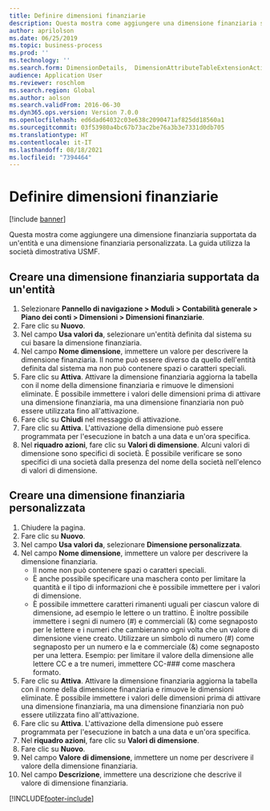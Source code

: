 ```yaml
---
title: Definire dimensioni finanziarie
description: Questa mostra come aggiungere una dimensione finanziaria supportata da un'entità e una dimensione finanziaria personalizzata.
author: aprilolson
ms.date: 06/25/2019
ms.topic: business-process
ms.prod: ''
ms.technology: ''
ms.search.form: DimensionDetails,  DimensionAttributeTableExtensionActivate, DimensionValueDetails
audience: Application User
ms.reviewer: roschlom
ms.search.region: Global
ms.author: aolson
ms.search.validFrom: 2016-06-30
ms.dyn365.ops.version: Version 7.0.0
ms.openlocfilehash: ed6dad64032c03e638c2090471af825dd18560a1
ms.sourcegitcommit: 03f53980a4bc67b73ac2be76a3b3e7331d0db705
ms.translationtype: HT
ms.contentlocale: it-IT
ms.lasthandoff: 08/18/2021
ms.locfileid: "7394464"
---
```

# <a name="define-financial-dimensions"></a>Definire dimensioni finanziarie

[!include [banner](../../includes/banner.md)]

Questa mostra come aggiungere una dimensione finanziaria supportata da un'entità e una dimensione finanziaria personalizzata.  La guida utilizza la società dimostrativa USMF.


## <a name="create-an-entity-backed-financial-dimension"></a>Creare una dimensione finanziaria supportata da un'entità
1. Selezionare **Pannello di navigazione > Moduli > Contabilità generale > Piano dei conti > Dimensioni > Dimensioni finanziarie**.
2. Fare clic su **Nuovo**.
3. Nel campo **Usa valori da**, selezionare un'entità definita dal sistema su cui basare la dimensione finanziaria. 
4. Nel campo **Nome dimensione**, immettere un valore per descrivere la dimensione finanziaria. Il nome può essere diverso da quello dell'entità definita dal sistema ma non può contenere spazi o caratteri speciali.
5. Fare clic su **Attiva**. Attivare la dimensione finanziaria aggiorna la tabella con il nome della dimensione finanziaria e rimuove le dimensioni eliminate. È possibile immettere i valori delle dimensioni prima di attivare una dimensione finanziaria, ma una dimensione finanziaria non può essere utilizzata fino all'attivazione.  
6. Fare clic su **Chiudi** nel messaggio di attivazione.
7. Fare clic su **Attiva**. L'attivazione della dimensione può essere programmata per l'esecuzione in batch a una data e un'ora specifica.  
8. Nel **riquadro azioni**, fare clic su **Valori di dimensione**. Alcuni valori di dimensione sono specifici di società. È possibile verificare se sono specifici di una società dalla presenza del nome della società nell'elenco di valori di dimensione.  

## <a name="create-a-custom-financial-dimension"></a>Creare una dimensione finanziaria personalizzata
1. Chiudere la pagina.
2. Fare clic su **Nuovo**.
3. Nel campo **Usa valori da**, selezionare **Dimensione personalizzata**.
4. Nel campo **Nome dimensione**, immettere un valore per descrivere la dimensione finanziaria.
    - Il nome non può contenere spazi o caratteri speciali.  
    - È anche possibile specificare una maschera conto per limitare la quantità e il tipo di informazioni che è possibile immettere per i valori di dimensione.   
    - È possibile immettere caratteri rimanenti uguali per ciascun valore di dimensione, ad esempio le lettere o un trattino. È inoltre possibile immettere i segni di numero (#) e commerciali (&) come segnaposto per le lettere e i numeri che cambieranno ogni volta che un valore di dimensione viene creato. Utilizzare un simbolo di numero (#) come segnaposto per un numero e la e commerciale (&) come segnaposto per una lettera.  Esempio: per limitare il valore della dimensione alle lettere CC e a tre numeri, immettere CC-### come maschera formato.  
5. Fare clic su **Attiva**. Attivare la dimensione finanziaria aggiorna la tabella con il nome della dimensione finanziaria e rimuove le dimensioni eliminate. È possibile immettere i valori delle dimensioni prima di attivare una dimensione finanziaria, ma una dimensione finanziaria non può essere utilizzata fino all'attivazione.     
6. Fare clic su **Attiva**. L'attivazione della dimensione può essere programmata per l'esecuzione in batch a una data e un'ora specifica.      
7. Nel **riquadro azioni**, fare clic su **Valori di dimensione**.
8. Fare clic su **Nuovo**.
9. Nel campo **Valore di dimensione**, immettere un nome per descrivere il valore della dimensione finanziaria.
10. Nel campo **Descrizione**, immettere una descrizione che descrive il valore di dimensione finanziaria.



[!INCLUDE[footer-include](../../../includes/footer-banner.md)]
